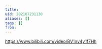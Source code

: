 ```yaml
---
title: 
uid: 202107231130
aliases: []
tags: []
from: 
---
```

https://www.bilibili.com/video/BV1nv4y1f7Hh